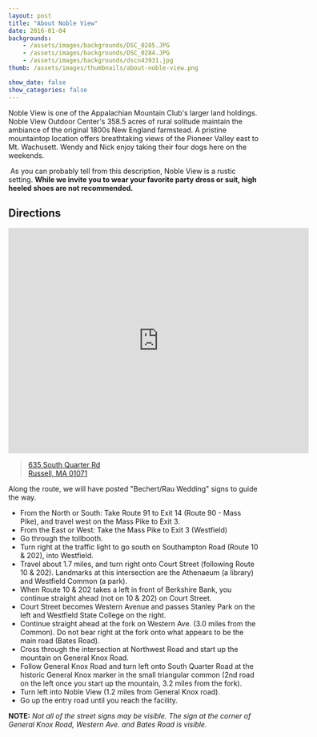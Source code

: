 ```yaml
---
layout: post
title: "About Noble View"
date: 2016-01-04
backgrounds:
    - /assets/images/backgrounds/DSC_0285.JPG
    - /assets/images/backgrounds/DSC_0284.JPG
    - /assets/images/backgrounds/dscn43931.jpg
thumb: /assets/images/thumbnails/about-noble-view.png

show_date: false
show_categories: false
---
```


Noble View is one of the Appalachian Mountain Club's larger land holdings. Noble View Outdoor Center's 358.5 acres of rural solitude maintain the ambiance of the original 1800s New England farmstead. A pristine mountaintop location offers breathtaking views of the Pioneer Valley east to Mt. Wachusett. Wendy and Nick enjoy taking their four dogs here on the weekends. 

 As you can probably tell from this description, Noble View is a rustic setting. **While we invite you to wear your favorite party dress or suit, high heeled shoes are not recommended.**

## Directions

<iframe src="https://www.google.com/maps/embed?pb=!1m18!1m12!1m3!1d2958.7986770465563!2d-72.86261268455092!3d42.13319297920268!2m3!1f0!2f0!3f0!3m2!1i1024!2i768!4f13.1!3m3!1m2!1s0x0000000000000000%3A0xba1a87b5834de39e!2sAMC+Noble+View+Outdoor+Center!5e0!3m2!1sen!2sus!4v1452914899518" width="600" height="450" frameborder="0" style="border:0" allowfullscreen></iframe>

> <a href="https://goo.gl/maps/kbFotzeXV532">635 South Quarter Rd<br />
> Russell, MA 01071</a>

Along the route, we will have posted "Bechert/Rau Wedding" signs to guide the way.

- From the North or South: Take Route 91 to Exit 14 (Route 90 - Mass Pike), and travel west on the Mass Pike to Exit 3.
- From the East or West: Take the Mass Pike to Exit 3 (Westfield)
- Go through the tollbooth.
- Turn right at the traffic light to go south on Southampton Road (Route 10 & 202), into Westfield.
- Travel about 1.7 miles, and turn right onto Court Street (following Route 10 & 202). Landmarks at this intersection are the Athenaeum (a library) and Westfield Common (a park).
- When Route 10 & 202 takes a left in front of Berkshire Bank, you continue straight ahead (not on 10 & 202) on Court Street.
- Court Street becomes Western Avenue and passes Stanley Park on the left and Westfield State College on the right.
- Continue straight ahead at the fork on Western Ave. (3.0 miles from the Common). Do not bear right at the fork onto what appears to be the main road (Bates Road).
- Cross through the intersection at Northwest Road and start up the mountain on General Knox Road.
- Follow General Knox Road and turn left onto South Quarter Road at the historic General Knox marker in the small triangular common (2nd road on the left once you start up the mountain, 3.2 miles from the fork).
- Turn left into Noble View (1.2 miles from General Knox road).
- Go up the entry road until you reach the facility.

**NOTE:** _Not all of the street signs may be visible. The sign at the corner of General Knox Road, Western Ave. and Bates Road is visible._